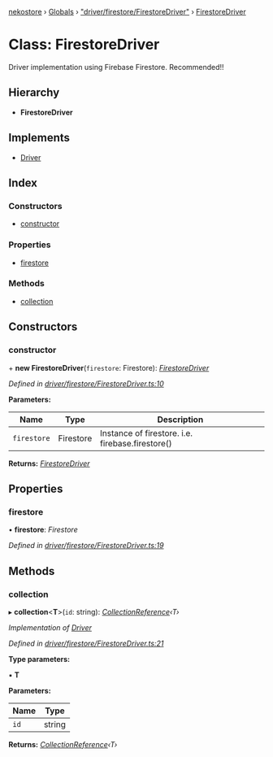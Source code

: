 [nekostore](../README.md) › [Globals](../globals.md) › ["driver/firestore/FirestoreDriver"](../modules/_driver_firestore_firestoredriver_.md) › [FirestoreDriver](_driver_firestore_firestoredriver_.firestoredriver.md)

# Class: FirestoreDriver

Driver implementation using Firebase Firestore. Recommended!!

## Hierarchy

* **FirestoreDriver**

## Implements

* [Driver](../interfaces/_driver_.driver.md)

## Index

### Constructors

* [constructor](_driver_firestore_firestoredriver_.firestoredriver.md#constructor)

### Properties

* [firestore](_driver_firestore_firestoredriver_.firestoredriver.md#firestore)

### Methods

* [collection](_driver_firestore_firestoredriver_.firestoredriver.md#collection)

## Constructors

###  constructor

\+ **new FirestoreDriver**(`firestore`: Firestore): *[FirestoreDriver](_driver_firestore_firestoredriver_.firestoredriver.md)*

*Defined in [driver/firestore/FirestoreDriver.ts:10](https://github.com/esnya/nekostore/blob/99eadde/src/driver/firestore/FirestoreDriver.ts#L10)*

**Parameters:**

Name | Type | Description |
------ | ------ | ------ |
`firestore` | Firestore | Instance of firestore. i.e. firebase.firestore()  |

**Returns:** *[FirestoreDriver](_driver_firestore_firestoredriver_.firestoredriver.md)*

## Properties

###  firestore

• **firestore**: *Firestore*

*Defined in [driver/firestore/FirestoreDriver.ts:19](https://github.com/esnya/nekostore/blob/99eadde/src/driver/firestore/FirestoreDriver.ts#L19)*

## Methods

###  collection

▸ **collection**<**T**>(`id`: string): *[CollectionReference](../interfaces/_collectionreference_.collectionreference.md)‹T›*

*Implementation of [Driver](../interfaces/_driver_.driver.md)*

*Defined in [driver/firestore/FirestoreDriver.ts:21](https://github.com/esnya/nekostore/blob/99eadde/src/driver/firestore/FirestoreDriver.ts#L21)*

**Type parameters:**

▪ **T**

**Parameters:**

Name | Type |
------ | ------ |
`id` | string |

**Returns:** *[CollectionReference](../interfaces/_collectionreference_.collectionreference.md)‹T›*
